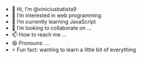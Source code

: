 - 👋 Hi, I’m @viniciusbatista9
- 👀 I’m interested in web programming
- 🌱 I’m currently learning JavaScript
- 💞️ I’m looking to collaborate on ...
- 📫 How to reach me ...
- 😄 Pronouns: ...
- ⚡ Fun fact: wanting to learn a little bit of everything 

<!---
viniciusbatista9/viniciusbatista9 is a ✨ special ✨ repository because its `README.md` (this file) appears on your GitHub profile.
You can click the Preview link to take a look at your changes.
--->
